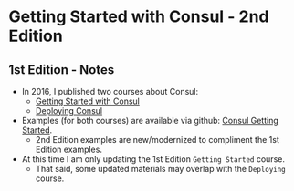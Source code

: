 # Getting Started with Consul - 2nd Edition

## 1st Edition - Notes

- In 2016, I published two courses about Consul:
  - [Getting Started with Consul](https://www.pluralsight.com/courses/consul-getting-started)
  - [Deploying Consul](https://www.pluralsight.com/courses/consul-deploying)
- Examples (for both courses) are available via github: [Consul Getting Started](https://github.com/g0t4/consul-getting-started).
  - 2nd Edition examples are new/modernized to compliment the 1st Edition examples.
- At this time I am only updating the 1st Edition `Getting Started` course.
  - That said, some updated materials may overlap with the `Deploying` course.
